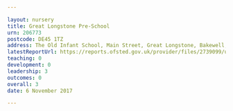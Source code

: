 ```yaml
---

layout: nursery
title: Great Longstone Pre-School
urn: 206773
postcode: DE45 1TZ
address: The Old Infant School, Main Street, Great Longstone, Bakewell, Derbyshire, DE45 1TZ
latestReportUrl: https://reports.ofsted.gov.uk/provider/files/2739099/urn/206773.pdf
teaching: 0
development: 0
leadership: 3
outcomes: 0
overall: 3
date: 6 November 2017

---
```

